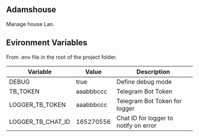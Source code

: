 
## Adamshouse

Manage house Lan.

## Evironment Variables

From .env file in the root of the project folder.

| Variable | Value | Description |
| ---------| ----- | ----------- |
| DEBUG | true | Define debug mode |
| TB_TOKEN | aaabbbccc | Telegram Bot Token |
| LOGGER_TB_TOKEN | aaabbbccc | Telegram Bot Token for logger |
| LOGGER_TB_CHAT_ID | 165270556 | Chat ID for logger to notify on error |